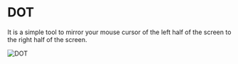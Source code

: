 # DOT

It is a simple tool to mirror your mouse cursor of the left half of the screen to the right half of the screen.

![DOT](./screenshot.png)